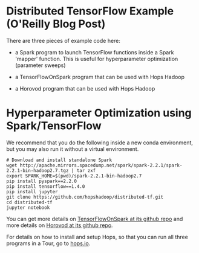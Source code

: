 # Distributed TensorFlow Example (O'Reilly Blog Post)

There are three pieces of example code here:
  
  * a Spark program to launch TensorFlow functions inside a Spark 'mapper' function. This is useful for hyperparameter optimization (parameter sweeps)
  
  * a TensorFlowOnSpark program that can be used with Hops Hadoop
  
  * a Horovod program that can be used with Hops Hadoop


Hyperparameter Optimization using Spark/TensorFlow
====

We recommend that you do the following inside a new conda environment, but you may also run it without a virtual environment.


    # Download and install standalone Spark
    wget http://apache.mirrors.spacedump.net/spark/spark-2.2.1/spark-2.2.1-bin-hadoop2.7.tgz | tar zxf
    export SPARK_HOME=$(pwd)/spark-2.2.1-bin-hadoop2.7
    pip install pyspark==2.2.0
    pip install tensorflow==1.4.0
    pip install jupyter
    git clone https://github.com/hopshadoop/distributed-tf.git
    cd distributed-tf
    jupyter notebook



You can get more details on [TensorFlowOnSpark at its github repo](https://github.com/yahoo/TensorFlowOnSpark) and more details on [Horovod at its github repo](https://github.com/uber/horovod).
    
For details on how to install and setup Hops, so that you can run all three programs in a Tour, go to [hops.io](http://www.hops.io).

